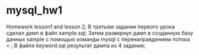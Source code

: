 # mysql_hw1
Homework lesson1 and lesson 2;
В третьем задании первого урока сделал дамп в файл sample.sql;
Затем развернул дамп в созданную базу данных sample с помощью команды mysql с перенаправдением потока < ;
В файле keyword.sql результат дампа из 4 задания;
